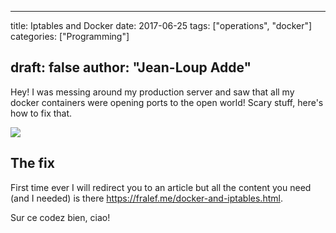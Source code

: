 
---
title: Iptables and Docker
date: 2017-06-25
tags: ["operations", "docker"]
categories: ["Programming"]

draft: false
author: "Jean-Loup Adde"
---

Hey\! I was messing around my production server and saw that all my
docker containers were opening ports to the open world\! Scary stuff,
here's how to fix that.

![](/post_preview/20170625_201501_docker_security.png)

## The fix

First time ever I will redirect you to an article but all the content
you need (and I needed) is there
<https://fralef.me/docker-and-iptables.html>.

Sur ce codez bien, ciao\!

